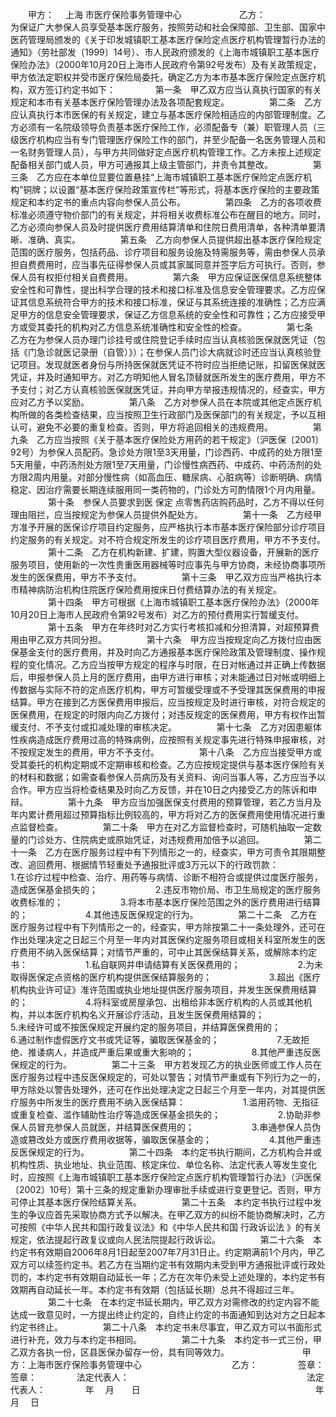 
 


　　甲方：　
上海
市医疗保险事务管理中心　　
　　
　　乙方：　　
　　
　　
　　
　　为保证广大参保人员享受基本医疗服务，按照劳动和社会保障部、卫生部、国家中医药管理局颁发的《关于印发城镇职工基本医疗保险定点医疗机构管理暂行办法的通知》（劳社部发〔1999〕14号）、市人民政府颁发的《上海市城镇职工基本医疗保险办法》（2000年10月20日上海市人民政府令第92号发布）及有关政策规定，甲方依法定职权并受市医疗保险局委托，确定乙方为本市基本医疗保险定点医疗机构，双方签订约定书如下：
　　
　　第一条　甲乙双方应当认真执行国家的有关规定和本市有关基本医疗保险管理办法及各项配套规定。
　　
　　第二条　乙方应认真执行本市医保的有关规定，建立与基本医疗保险相适应的内部管理制度。乙方必须有一名院级领导负责基本医疗保险工作，必须配备专（兼）职管理人员（三级医疗机构应当有专门管理医疗保险工作的部门，并至少配备一名医务管理人员和一名财务管理人员），与甲方共同做好定点医疗机构管理工作。乙方未按上述规定配备相关部门或人员，甲方可通报其上级主管部门，并责令其整改。
　　
　　第三条　乙方应在本单位显要位置悬挂“上海市城镇职工基本医疗保险定点医疗机构”铜牌；以设置“基本医疗保险政策宣传栏”等形式，将基本医疗保险的主要政策规定和本约定书的重点内容向参保人员公布。
　　
　　第四条　乙方的各项收费标准必须遵守物价部门的有关规定，并将相关收费标准公布在醒目的地方。同时，乙方必须向参保人员及时提供医疗费用结算清单和住院日费用清单，各种清单要清晰、准确、真实。
　　
　　第五条　乙方向参保人员提供超出基本医疗保险规定范围的医疗服务，包括药品、诊疗项目和服务设施及特需服务等，需由参保人员承担自费费用时，应当事先征得参保人员或其家属同意并签字后方可执行。否则，参保人员有权拒付相关自费费用。
　　
　　第六条　甲方应保证医保信息系统整体安全性和可靠性，提出科学合理的技术和接口标准及信息安全管理要求。乙方应保证其信息系统符合甲方的技术和接口标准，保证与其系统连接的准确性；乙方应满足甲方的信息安全管理要求，保证乙方信息系统的安全性和可靠性；乙方应接受甲方或受其委托的机构对乙方信息系统准确性和安全性的检查。
　　
　　第七条　乙方在为参保人员办理门诊挂号或住院登记手续时应当认真核验医保就医凭证（包括《门急诊就医记录册（自管）》）；在参保人员门诊大病就诊时还应当认真核验登记项目。发现就医者身份与所持医保就医凭证不符时应当拒绝记账，扣留医保就医凭证，并及时通知甲方。对乙方明知他人冒名顶替就医所发生的医疗费用，甲方不予支付；对乙方认真核验医保就医凭证，并向甲方举报违规情况的，经查实，甲方应对乙方予以奖励。
　　
　　第八条　乙方对参保人员在本院或其他定点医疗机构所做的各类检查结果，应当按照卫生行政部门及医保部门的有关规定，予以互相认可，避免不必要的重复检查。否则，甲方将追回相关的违规费用。
　　
　　第九条　乙方应当按照《关于基本医疗保险处方用药的若干规定》（沪医保〔2001〕92号）为参保人员配药。急诊处方限1至3天用量，门诊西药、中成药的处方限1至5天用量，中药汤剂处方限1至7天用量，门诊慢性病西药、中成药、中药汤剂的处方限2周内用量。对部分慢性病（如高血压、糖尿病、心脏病等）诊断明确、病情稳定、因治疗需要长期连续服用同一类药物的，门诊处方可酌情限1个月内用量。
　　
　　第十条　参保人员要求到医
保定
点零售药店购药品时，乙方不得以任何理由阻拦，应当按规定为参保人员提供外配处方。
　　
　　第十一条　乙方经甲方准予开展的医保诊疗项目约定服务，应严格执行本市基本医疗保险部分诊疗项目约定服务的有关规定。对不符合规定所发生的诊疗项目医疗费用，甲方不予支付。
　　
　　第十二条　乙方在机构新建、扩建，购置大型仪器设备，开展新的医疗服务项目，使用新的一次性贵重医用器械等时应事先与甲方协商，未经协商事项所发生的医保费用，甲方不予支付。
　　
　　第十三条　甲乙双方应当严格执行本市精神病防治机构住院医疗保险费用按床日付费结算办法的有关规定。
　　
　　第十四条　甲方可根据《上海市城镇职工基本医疗保险办法》（2000年10月20日上海市人民政府令第92号发布）对乙方的预付费用实行暂缓支付。
　　
　　第十五条　甲方在年终时对乙方实行考核扣减和分担清算，对超预算费用由甲乙双方共同分担。
　　
　　第十六条　甲方应当按规定向乙方拨付应由医保基金支付的医疗费用，并及时向乙方通报基本医疗保险政策及管理制度、操作规程的变化情况。乙方应当按甲方规定的程序与时限，在日对帐通过并正确上传数据后，申报参保人员上月的医疗费用，由甲方进行审核；对未能通过日对帐或明细上传数据与实际不符的定点医疗机构，甲方可暂缓受理或不予受理其医保费用的申报结算。甲方在接到乙方医保费用申报后，应当按规定及时进行审核，对符合规定的医保费用，在规定的时限内向乙方拨付；对违反规定的医保费用，甲方有权作出暂缓支付、不予支付或扣减处理的审核决定。
　　
　　第十七条　乙方对因患躯体性疾病造成医疗费用过高的特殊病例，应按照有关规定事先进行特殊申报审核，对不按规定发生的费用，甲方不予支付。
　　
　　第十八条　乙方应当接受甲方或受其委托的机构定期或不定期审核和检查。乙方应按规定提供与基本医疗保险有关的材料和数据；如需查看参保人员病历及有关资料、询问当事人等，乙方应当予以合作。甲方应当将检查结果及时向乙方反馈，并在10日之内接受乙方的陈诉和申辩。
　　
　　第十九条　甲方应当加强医保支付费用的预算管理，若乙方当月及年内累计费用超过预算指标比例较高的，甲方将对乙方的医保费用使用情况进行重点监督检查。
　　
　　第二十条　甲方在对乙方监督检查时，可随机抽取一定数量的门诊处方、住院病史或原始凭证，对违规费用加倍予以追回。
　　
　　第二十一条　乙方在医疗服务过程中有下列情形之一的，经查实，甲方可责令其限期整改、追回费用、根据情节轻重处予通报批评或3万元以下的行政罚款：　　
　　
　　1.在诊疗过程中检查、治疗、用药等与病情、诊断不相符合或提供过度医疗服务，造成医保基金损失的；　　
　　
　　2.违反市物价局、市卫生局规定的医疗服务收费标准的；　　
　　
　　3.将本市基本医疗保险范围之外的医疗费用进行结算的；　　
　　
　　4.其他违反医保规定的行为。
　　
　　第二十二条　乙方在医疗服务过程中有下列情形之一的，经查实，甲方除按第二十一条处理外，还可在作出处理决定之日起三个月至一年内对其医保约定服务项目或相关科室所发生的医疗费用不纳入医保结算；对情节严重的，可中止其医保结算关系，或解除本约定书：　　
　　
　　1.私自联网并申请结算有关医保费用的；　　
　　
　　2.为未取得医保定点资格的医疗机构提供医保结算服务的；　　
　　
　　3.超出《医疗机构执业许可证》准许范围或执业地址提供医疗服务项目，并发生医保费用结算的；　　
　　
　　4.将科室或房屋承包、出租给非本医疗机构的人员或其他机构，并以本医疗机构名义开展诊疗活动，且发生医保费用结算的；　　
　　
　　5.未经许可或不按医保规定开展约定的服务项目，并结算医保费用的；　　
　　
　　6.通过制作虚假医疗文书或凭证等，骗取医保基金的；　　
　　
　　7.无故拒绝、推诿病人，并造成严重后果或重大影响的；　　
　　
　　8.其他严重违反医保规定的行为。
　　
　　第二十三条　甲方若发现乙方的执业医师或工作人员在医疗服务过程中违反医保规定的，可处以警告；对情节严重或有下列行为之一的，甲方除处以警告处理外，还可在作出处理决定之日起三个月至一年内，对其提供医疗服务中所发生的医疗费用不纳入医保结算：　　
　　
　　1.滥用药物、无指征或重复检查、滥作辅助性治疗等造成医保基金损失的；　　
　　
　　2.协助非参保人员冒充参保人员就医，并结算医保费用的；　　
　　
　　3.串通参保人员伪造或篡改处方或医疗费用收据等，骗取医保基金的；　　
　　
　　4.其他严重违反医保规定的行为。
　　
　　第二十四条　本约定书执行期间，乙方机构合并或机构性质、执业地址、执业范围、核定床位、单位名称、法定代表人等发生变化时，应按照《上海市城镇职工基本医疗保险定点医疗机构管理暂行办法》（沪医保〔2002〕10号）第十三条的规定重新办理审批手续或进行变更登记。否则，甲方可停止其基本医疗保险结算关系。
　　
　　第二十五条　本约定书执行过程中发生的争议应首先采取协商方式予以解决。在甲乙双方的纠纷不能协商解决时，乙方可按照《中华人民共和国行政复议法》和《中华人民共和国
行政诉讼法
》的有关规定，依法提起行政复议或向人民法院提起行政诉讼。
　　
　　第二十六条　本约定书有效期自2006年8月1日起至2007年7月31日止。约定期满前1个月内，甲乙双方可以续签约定书。若乙方在当期约定书有效期内未受到甲方通报批评或行政处罚的，本约定书有效期自动延长一年；乙方在次年仍未受上述处理的，本约定书有效期再自动延长一年。本约定书有效期（包括延长期）总共不得超过三年。
　　
　　第二十七条　在本约定书延长期内，甲乙双方对需修改的约定内容不能达成一致意见时，一方提出终止约定的，自终止约定的书面通知到达对方之日起本约定书终止。
　　
　　第二十八条　本约定书未尽事宜，甲乙双方可以书面形式进行补充，效力与本约定书相同。
　　
　　第二十九条　本约定书一式三份，甲乙双方各执一份，区县医保办留存一份，具有同等效力。　　
　　
　　
　　甲方：上海市医疗保险事务管理中心　　　　　　　　　　 乙方：
　　
　　签章：　　　　　　　　　　　　　　　　　　　　　　　 签章：
　　
　　法定代表人：　　　　　　　　　　　　　　　　　　　　 法定代表人：
　　
　　年　 月　　日　　　　　　　　　　　　　　　　　　　　年　 月 　日
 


 

 
 
 
 
 
  


  
 

  


  


  
 
 
 
 

